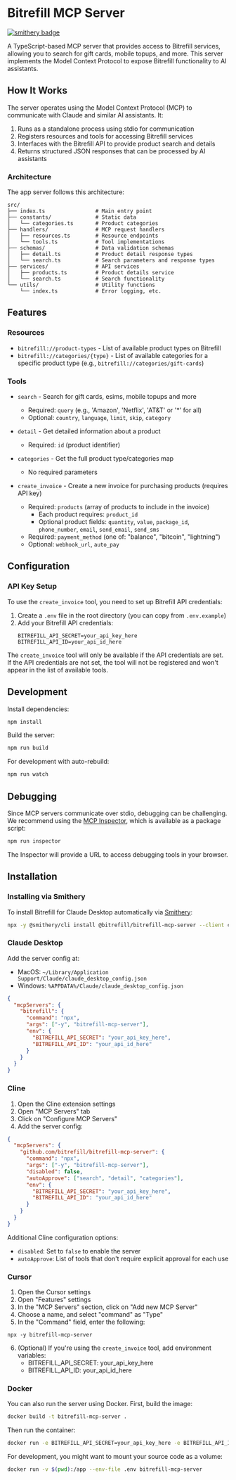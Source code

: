 # Bitrefill MCP Server
[![smithery badge](https://smithery.ai/badge/@bitrefill/bitrefill-mcp-server)](https://smithery.ai/server/@bitrefill/bitrefill-mcp-server)

A TypeScript-based MCP server that provides access to Bitrefill services, allowing you to search for gift cards, mobile topups, and more. This server implements the Model Context Protocol to expose Bitrefill functionality to AI assistants.

## How It Works

The server operates using the Model Context Protocol (MCP) to communicate with Claude and similar AI assistants. It:

1. Runs as a standalone process using stdio for communication
2. Registers resources and tools for accessing Bitrefill services
3. Interfaces with the Bitrefill API to provide product search and details
4. Returns structured JSON responses that can be processed by AI assistants

### Architecture

The app server follows this architecture:

```
src/
├── index.ts                # Main entry point
├── constants/              # Static data
│   └── categories.ts       # Product categories
├── handlers/               # MCP request handlers
│   ├── resources.ts        # Resource endpoints
│   └── tools.ts            # Tool implementations
├── schemas/                # Data validation schemas
│   ├── detail.ts           # Product detail response types
│   └── search.ts           # Search parameters and response types
├── services/               # API services
│   ├── products.ts         # Product details service
│   └── search.ts           # Search functionality
└── utils/                  # Utility functions
    └── index.ts            # Error logging, etc.
```

## Features

### Resources
- `bitrefill://product-types` - List of available product types on Bitrefill
- `bitrefill://categories/{type}` - List of available categories for a specific product type (e.g., `bitrefill://categories/gift-cards`)

### Tools
- `search` - Search for gift cards, esims, mobile topups and more
  - Required: `query` (e.g., 'Amazon', 'Netflix', 'AT&T' or '*' for all)
  - Optional: `country`, `language`, `limit`, `skip`, `category`
  
- `detail` - Get detailed information about a product
  - Required: `id` (product identifier)

- `categories` - Get the full product type/categories map
  - No required parameters

- `create_invoice` - Create a new invoice for purchasing products (requires API key)
  - Required: `products` (array of products to include in the invoice)
    - Each product requires: `product_id`
    - Optional product fields: `quantity`, `value`, `package_id`, `phone_number`, `email`, `send_email`, `send_sms`
  - Required: `payment_method` (one of: "balance", "bitcoin", "lightning")
  - Optional: `webhook_url`, `auto_pay`

## Configuration

### API Key Setup

To use the `create_invoice` tool, you need to set up Bitrefill API credentials:

1. Create a `.env` file in the root directory (you can copy from `.env.example`)
2. Add your Bitrefill API credentials:
   ```
   BITREFILL_API_SECRET=your_api_key_here
   BITREFILL_API_ID=your_api_id_here
   ```

The `create_invoice` tool will only be available if the API credentials are set. If the API credentials are not set, the tool will not be registered and won't appear in the list of available tools.

## Development

Install dependencies:
```bash
npm install
```

Build the server:
```bash
npm run build
```

For development with auto-rebuild:
```bash
npm run watch
```

## Debugging

Since MCP servers communicate over stdio, debugging can be challenging. We recommend using the [MCP Inspector](https://github.com/modelcontextprotocol/inspector), which is available as a package script:

```bash
npm run inspector
```

The Inspector will provide a URL to access debugging tools in your browser.

## Installation

### Installing via Smithery

To install Bitrefill for Claude Desktop automatically via [Smithery](https://smithery.ai/server/@bitrefill/bitrefill-mcp-server):

```bash
npx -y @smithery/cli install @bitrefill/bitrefill-mcp-server --client claude
```

### Claude Desktop

Add the server config at:
- MacOS: `~/Library/Application Support/Claude/claude_desktop_config.json`
- Windows: `%APPDATA%/Claude/claude_desktop_config.json`

```json
{
  "mcpServers": {
    "bitrefill": {
      "command": "npx",
      "args": ["-y", "bitrefill-mcp-server"],
      "env": {
        "BITREFILL_API_SECRET": "your_api_key_here",
        "BITREFILL_API_ID": "your_api_id_here"
      }
    }
  }
}
```

### Cline

1. Open the Cline extension settings
2. Open "MCP Servers" tab
3. Click on "Configure MCP Servers"
4. Add the server config:

```json
{
  "mcpServers": {
    "github.com/bitrefill/bitrefill-mcp-server": {
      "command": "npx",
      "args": ["-y", "bitrefill-mcp-server"],
      "disabled": false,
      "autoApprove": ["search", "detail", "categories"],
      "env": {
        "BITREFILL_API_SECRET": "your_api_key_here",
        "BITREFILL_API_ID": "your_api_id_here"
      }
    }
  }
}
```

Additional Cline configuration options:
- `disabled`: Set to `false` to enable the server
- `autoApprove`: List of tools that don't require explicit approval for each use

### Cursor

1. Open the Cursor settings
2. Open "Features" settings
3. In the "MCP Servers" section, click on "Add new MCP Server"
4. Choose a name, and select "command" as "Type"
5. In the "Command" field, enter the following:

```
npx -y bitrefill-mcp-server
```

6. (Optional) If you're using the `create_invoice` tool, add environment variables:
   - BITREFILL_API_SECRET: your_api_key_here
   - BITREFILL_API_ID: your_api_id_here

### Docker

You can also run the server using Docker. First, build the image:

```bash
docker build -t bitrefill-mcp-server .
```

Then run the container:

```bash
docker run -e BITREFILL_API_SECRET=your_api_key_here -e BITREFILL_API_ID=your_api_id_here bitrefill-mcp-server
```

For development, you might want to mount your source code as a volume:

```bash
docker run -v $(pwd):/app --env-file .env bitrefill-mcp-server
```
